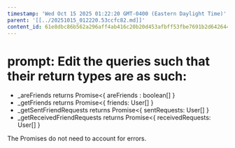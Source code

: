 ```yaml
---
timestamp: 'Wed Oct 15 2025 01:22:20 GMT-0400 (Eastern Daylight Time)'
parent: '[[../20251015_012220.53ccfc82.md]]'
content_id: 61e8dbc86b562a296aff4ab416c20b20d453afbff53fbe7691b2d64264499b9a
---
```


# prompt: Edit the queries such that their return types are as such:

* \_areFriends returns Promise<{ areFriends : boolean\[] }
* \_getFriends returns Promise<{ friends: User\[] }
* \_getSentFriendRequests returns Promise<{ sentRequests: User\[] }
* \_getReceivedFriendRequests returns Promise<{ receivedRequests: User\[] }

The Promises do not need to account for errors.

